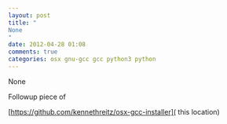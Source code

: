 ```yaml
---
layout: post
title: "
None
"
date: 2012-04-28 01:08
comments: true
categories: osx gnu-gcc gcc python3 python
---
```


None


Followup piece of 

[https://github.com/kennethreitz/osx-gcc-installer]( this location)

